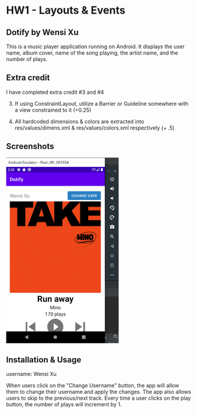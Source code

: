 # HW1 - Layouts & Events

## Dotify by Wensi Xu

This is a music player application running on Android. It displays the user name, album cover, name of the song playing, the artist name, and the number of plays. 

## Extra credit
I have completed extra credit #3 and #4

3. If using ConstraintLayout, utilize a Barrier or Guideline somewhere with a view constrained to it (+0.25)

4. All hardcoded dimensions & colors are extracted into res/values/dimens.xml & res/values/colors.xml
   respectively (+ .5)

## Screenshots

<img src="screenshots/runningApp.png" alt="Screenshot of app running" height="500" />

## Installation & Usage
username: Wensi Xu

When users click on the "Change Username" button, the app will allow them to change their username and apply the changes. The app also allows users to skip to the previous/next track. Every time a user clicks on the play button, the number of plays will increment by 1.